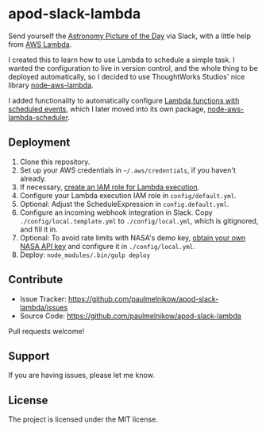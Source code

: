 # apod-slack-lambda

Send yourself the [Astronomy Picture of the Day][apod] via Slack, with a
little help from [AWS Lambda][].

I created this to learn how to use Lambda to schedule a simple task. I wanted
the configuration to live in version control, and the whole thing to be
deployed automatically, so I decided to use ThoughtWorks Studios' nice library
[node-aws-lambda][].

I added functionality to automatically configure
[Lambda functions with scheduled events][schedule], which I later moved into
its own package, [node-aws-lambda-scheduler][].

[apod]: http://apod.nasa.gov/apod/astropix.html
[aws lambda]: https://aws.amazon.com/lambda/
[node-aws-lambda]: https://github.com/ThoughtWorksStudios/node-aws-lambda
[schedule]: http://docs.aws.amazon.com/AmazonCloudWatch/latest/DeveloperGuide/RunLambdaSchedule.html
[node-aws-lambda-scheduler]: https://github.com/paulmelnikow/node-aws-lambda-scheduler

## Deployment

1. Clone this repository.
2. Set up your AWS credentials in `~/.aws/credentials`, if you haven't already.
3. If necessary, [create an IAM role for Lambda execution][iam role].
4. Configure your Lambda execution IAM role in `config/default.yml`.
5. Optional: Adjust the ScheduleExpression in `config.default.yml`.
6. Configure an incoming webhook integration in Slack. Copy
   `./config/local.template.yml` to `./config/local.yml`, which is gitignored,
   and fill it in.
7. Optional: To avoid rate limits with NASA's demo key,
   [obtain your own NASA API key][nasa api key] and configure it in
   `./config/local.yml`.
8. Deploy: `node_modules/.bin/gulp deploy`

[iam role]: http://docs.aws.amazon.com/IAM/latest/UserGuide/id_roles_create_for-service.html#roles-creatingrole-service-console
[nasa api key]: https://api.nasa.gov/

## Contribute

- Issue Tracker: https://github.com/paulmelnikow/apod-slack-lambda/issues
- Source Code: https://github.com/paulmelnikow/apod-slack-lambda

Pull requests welcome!

## Support

If you are having issues, please let me know.

## License

The project is licensed under the MIT license.
